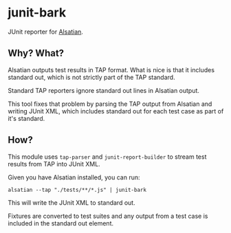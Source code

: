 # junit-bark

JUnit reporter for [Alsatian](https://github.com/alsatian-test/alsatian).

## Why? What?

Alsatian outputs test results in TAP format. What is nice is that it includes standard out, which is not strictly part of the TAP standard.

Standard TAP reporters ignore standard out lines in Alsatian output.

This tool fixes that problem by parsing the TAP output from Alsatian and writing JUnit XML, which includes standard out for each test case as part of it's standard.

## How?

This module uses `tap-parser` and `junit-report-builder` to stream test results from TAP into JUnit XML.

Given you have Alsatian installed, you can run:

```shell
alsatian --tap "./tests/**/*.js" | junit-bark
```

This will write the JUnit XML to standard out.

Fixtures are converted to test suites and any output from a test case is included in the standard out element.
